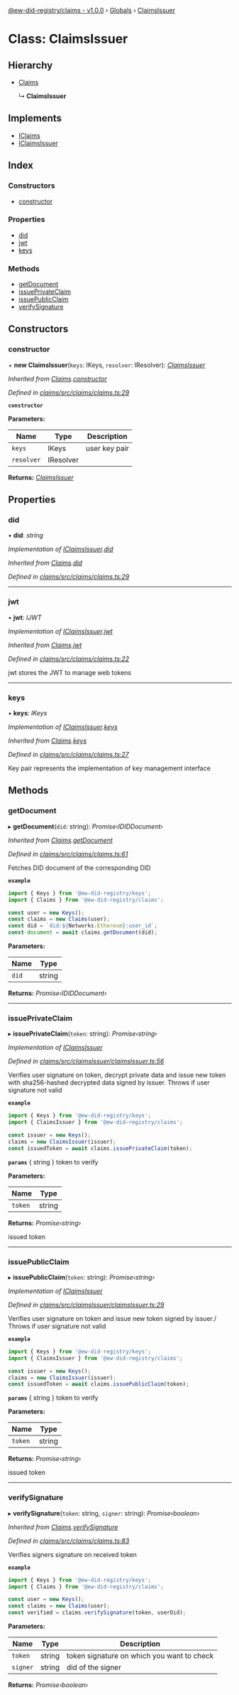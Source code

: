 [@ew-did-registry/claims - v1.0.0](../README.md) › [Globals](../globals.md) › [ClaimsIssuer](claimsissuer.md)

# Class: ClaimsIssuer

## Hierarchy

* [Claims](claims.md)

  ↳ **ClaimsIssuer**

## Implements

* [IClaims](../interfaces/iclaims.md)
* [IClaimsIssuer](../interfaces/iclaimsissuer.md)

## Index

### Constructors

* [constructor](claimsissuer.md#constructor)

### Properties

* [did](claimsissuer.md#did)
* [jwt](claimsissuer.md#jwt)
* [keys](claimsissuer.md#keys)

### Methods

* [getDocument](claimsissuer.md#getdocument)
* [issuePrivateClaim](claimsissuer.md#issueprivateclaim)
* [issuePublicClaim](claimsissuer.md#issuepublicclaim)
* [verifySignature](claimsissuer.md#verifysignature)

## Constructors

###  constructor

\+ **new ClaimsIssuer**(`keys`: IKeys, `resolver`: IResolver): *[ClaimsIssuer](claimsissuer.md)*

*Inherited from [Claims](claims.md).[constructor](claims.md#constructor)*

*Defined in [claims/src/claims/claims.ts:29](https://github.com/energywebfoundation/ew-did-registry/blob/5e08895/packages/claims/src/claims/claims.ts#L29)*

**`constructor`** 

**Parameters:**

Name | Type | Description |
------ | ------ | ------ |
`keys` | IKeys | user key pair |
`resolver` | IResolver |   |

**Returns:** *[ClaimsIssuer](claimsissuer.md)*

## Properties

###  did

• **did**: *string*

*Implementation of [IClaimsIssuer](../interfaces/iclaimsissuer.md).[did](../interfaces/iclaimsissuer.md#did)*

*Inherited from [Claims](claims.md).[did](claims.md#did)*

*Defined in [claims/src/claims/claims.ts:29](https://github.com/energywebfoundation/ew-did-registry/blob/5e08895/packages/claims/src/claims/claims.ts#L29)*

___

###  jwt

• **jwt**: *IJWT*

*Implementation of [IClaimsIssuer](../interfaces/iclaimsissuer.md).[jwt](../interfaces/iclaimsissuer.md#jwt)*

*Inherited from [Claims](claims.md).[jwt](claims.md#jwt)*

*Defined in [claims/src/claims/claims.ts:22](https://github.com/energywebfoundation/ew-did-registry/blob/5e08895/packages/claims/src/claims/claims.ts#L22)*

jwt stores the JWT to manage web tokens

___

###  keys

• **keys**: *IKeys*

*Implementation of [IClaimsIssuer](../interfaces/iclaimsissuer.md).[keys](../interfaces/iclaimsissuer.md#keys)*

*Inherited from [Claims](claims.md).[keys](claims.md#keys)*

*Defined in [claims/src/claims/claims.ts:27](https://github.com/energywebfoundation/ew-did-registry/blob/5e08895/packages/claims/src/claims/claims.ts#L27)*

Key pair represents the implementation of key management interface

## Methods

###  getDocument

▸ **getDocument**(`did`: string): *Promise‹IDIDDocument›*

*Inherited from [Claims](claims.md).[getDocument](claims.md#getdocument)*

*Defined in [claims/src/claims/claims.ts:61](https://github.com/energywebfoundation/ew-did-registry/blob/5e08895/packages/claims/src/claims/claims.ts#L61)*

Fetches DID document of the corresponding DID

**`example`** 
```typescript
import { Keys } from '@ew-did-registry/keys';
import { Claims } from '@ew-did-registry/claims';

const user = new Keys();
const claims = new Claims(user);
const did = `did:${Networks.Ethereum}:user_id`;
const document = await claims.getDocument(did);
```

**Parameters:**

Name | Type |
------ | ------ |
`did` | string |

**Returns:** *Promise‹IDIDDocument›*

___

###  issuePrivateClaim

▸ **issuePrivateClaim**(`token`: string): *Promise‹string›*

*Implementation of [IClaimsIssuer](../interfaces/iclaimsissuer.md)*

*Defined in [claims/src/claimsIssuer/claimsIssuer.ts:56](https://github.com/energywebfoundation/ew-did-registry/blob/5e08895/packages/claims/src/claimsIssuer/claimsIssuer.ts#L56)*

Verifies user signature on token, decrypt private data and issue new token
with sha256-hashed decrypted data signed by issuer. Throws if user
signature not valid

**`example`** 
```typescript
import { Keys } from '@ew-did-registry/keys';
import { ClaimsIssuer } from '@ew-did-registry/claims';

const issuer = new Keys();
claims = new ClaimsIssuer(issuer);
const issuedToken = await claims.issuePrivateClaim(token);
```

**`params`** { string } token to verify

**Parameters:**

Name | Type |
------ | ------ |
`token` | string |

**Returns:** *Promise‹string›*

issued token

___

###  issuePublicClaim

▸ **issuePublicClaim**(`token`: string): *Promise‹string›*

*Implementation of [IClaimsIssuer](../interfaces/iclaimsissuer.md)*

*Defined in [claims/src/claimsIssuer/claimsIssuer.ts:29](https://github.com/energywebfoundation/ew-did-registry/blob/5e08895/packages/claims/src/claimsIssuer/claimsIssuer.ts#L29)*

Verifies user signature on token and issue new token signed by issuer./
Throws if user signature not valid

**`example`** 
```typescript
import { Keys } from '@ew-did-registry/keys';
import { ClaimsIssuer } from '@ew-did-registry/claims';

const issuer = new Keys();
claims = new ClaimsIssuer(issuer);
const issuedToken = await claims.issuePublicClaim(token);
```

**`params`** { string } token to verify

**Parameters:**

Name | Type |
------ | ------ |
`token` | string |

**Returns:** *Promise‹string›*

issued token

___

###  verifySignature

▸ **verifySignature**(`token`: string, `signer`: string): *Promise‹boolean›*

*Inherited from [Claims](claims.md).[verifySignature](claims.md#verifysignature)*

*Defined in [claims/src/claims/claims.ts:83](https://github.com/energywebfoundation/ew-did-registry/blob/5e08895/packages/claims/src/claims/claims.ts#L83)*

Verifies signers signature on received token

**`example`** 
```typescript
import { Keys } from '@ew-did-registry/keys';
import { Claims } from '@ew-did-registry/claims';

const user = new Keys();
const claims = new Claims(user);
const verified = claims.verifySignature(token, userDid);
```

**Parameters:**

Name | Type | Description |
------ | ------ | ------ |
`token` | string | token signature on which you want to check |
`signer` | string | did of the signer  |

**Returns:** *Promise‹boolean›*
